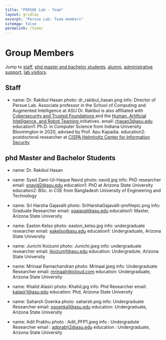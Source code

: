 ```yaml
---
title: "PERSUE Lab - Team"
layout: gridlay
excerpt: "Persue Lab: Team members"
sitemap: false
permalink: /team/
---
```


# Group Members

Jump to [staff](#staff), [phd,master and bachelor students](#master-and-bachelor-students), [alumni](#alumni), [administrative support](#administrative-support), [lab visitors](#lab-visitors).

## Staff
- name: Dr. Rakibul Hasan
  photo: dr_rakibul_hasan.png
  info: Director of Persue Lab. Associate professor in the School of Computing and Augmented Intelligence at ASU
  Dr. Rakibul is also affiliated with <a href= "https://globalsecurity.asu.edu/expertise/cybersecurity-and-trusted-foundations/"> Cybersecurity and Trusted Foundations </a> and the <a href = "https://globalsecurity.asu.edu/expertise/human-artificial-intelligence-and-robot-teaming/">Human, Artificial Intelligence, and Robot Teaming </a> initiatives.
  email: rhasan3@asu.edu
  education1: Ph.D. in Computer Science from Indiana University Bloomington in 2020, advised by Prof. Apu Kapadia.
  education2: postdoctoral researcher at <a href= "https://cispa.de/en"> CISPA Helmholtz Center for Information Security</a> 
 

## phd Master and Bachelor Students

- name: Dr. Rakibul Hasan
- name: Syed Zami-Ul-Haque Navid
  photo: navid.jpg
  info: PhD researcher 
  email: snavid2@asu.edu
  education1: PhD at Arizona State University
  education2:  BSc. in CSE from Bangladesh University of Engineering and Technology

- name: Sri Harsha Gajavalli
  photo: SriHarshaGajavalli-profilepic.png
  info: Graduate Researcher 
  email: sgajaval@asu.edu 
  education1: Master, Arizona State University 

- name: Easton Kelso 
  photo: easton_kelso.jpg
  info: undergraduate researcher 
  email: eakelso@asu.edu
  education1: Undergraduate, Arizona State University 
  
- name: Junichi Koizumi 
  photo: Junichi.jpeg
  info: undergraduate researcher 
  email: jkoizum1@asu.edu
  education: Undergradute, Arizona State University 

- name: Mrinaal Ramachandran
 photo: Mrinaal.jpeg
 info: Undergraduate Researcher 
 email: mrinaalr@icloud.com
 education: Undergraduate, Arizona State University 

- name: Khalid Alasiri
  photo: Khalid.jpg
  info: Phd Researcher 
  email: kalasir1@asu.edu
  education: Phd, Arizona State University 

- name: Saharsh Goenka
  photo: saharsh.png
  info: Undergraduate Researcher 
  email: sgoenka1@asu.edu
  education: Undergraduate, Arizona State University 

- name: Adit Prabhu
  photo : Adit_PFP1.jpeg
  info : Undergradute Researcher 
  email : adprabh2@asu.edu
  education : Undergraduate, Arizona State University 
  
 

